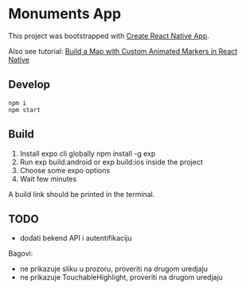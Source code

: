 # Monuments App

This project was bootstrapped with [Create React Native App](https://github.com/react-community/create-react-native-app).

Also see tutorial: [Build a Map with Custom Animated Markers in React Native](https://codedaily.io/tutorials/9/Build-a-Map-with-Custom-Animated-Markers-and-Region-Focus-when-Content-is-Scrolled-in-React-Native)

## Develop

```
npm i
npm start
```

## Build

1. Install expo cli globally npm install -g exp
2. Run exp build:android or exp build:ios inside the project
3. Choose some expo options
4. Wait few minutes

A build link should be printed in the terminal.

## TODO

- dodati bekend API i autentifikaciju

Bagovi:

- ne prikazuje sliku u prozoru, proveriti na drugom uredjaju
- ne prikazuje TouchableHighlight, proveriti na drugom uredjaju
